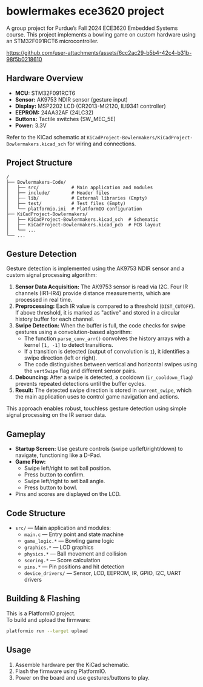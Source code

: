 
# bowlermakes ece3620 project

A group project for Purdue’s Fall 2024 ECE3620 Embedded Systems course. This project implements a bowling game on custom hardware using an STM32F091RCT6 microcontroller.

https://github.com/user-attachments/assets/6cc2ac29-b5b4-42c4-b31b-98f5b0218610

## Hardware Overview

- **MCU:** STM32F091RCT6
- **Sensor:** AK9753 NDIR sensor (gesture input)
- **Display:** MSP2202 LCD (CR2013-MI2120, ILI9341 controller)
- **EEPROM:** 24AA32AF (24LC32)
- **Buttons:** Tactile switches (SW_MEC_5E)
- **Power:** 3.3V

Refer to the KiCad schematic at `KiCadProject-Bowlermakers/KiCadProject-Bowlermakers.kicad_sch` for wiring and connections.

## Project Structure

```text
/
├── Bowlermakers-Code/
│   ├── src/            # Main application and modules
│   ├── include/        # Header files
│   ├── lib/            # External libraries (Empty)
│   ├── test/           # Test files (Empty)
│   └── platformio.ini  # PlatformIO configuration
├── KiCadProject-Bowlermakers/
│   ├── KiCadProject-Bowlermakers.kicad_sch  # Schematic
│   ├── KiCadProject-Bowlermakers.kicad_pcb  # PCB layout
│   └── ...
└── ...
```

## Gesture Detection

Gesture detection is implemented using the AK9753 NDIR sensor and a custom signal processing algorithm:

1. **Sensor Data Acquisition:** The AK9753 sensor is read via I2C. Four IR channels (IR1–IR4) provide distance measurements, which are processed in real time.
2. **Preprocessing:** Each IR value is compared to a threshold (`DIST_CUTOFF`). If above threshold, it is marked as "active" and stored in a circular history buffer for each channel.
3. **Swipe Detection:** When the buffer is full, the code checks for swipe gestures using a convolution-based algorithm:
   - The function `parse_conv_arr()` convolves the history arrays with a kernel `[1, -1]` to detect transitions.
   - If a transition is detected (output of convolution is `1`), it identifies a swipe direction (left or right).
   - The code distinguishes between vertical and horizontal swipes using the `vertSwipe` flag and different sensor pairs.
4. **Debouncing:** After a swipe is detected, a cooldown (`ir_cooldown_flag`) prevents repeated detections until the buffer cycles.
5. **Result:** The detected swipe direction is stored in `current_swipe`, which the main application uses to control game navigation and actions.

This approach enables robust, touchless gesture detection using simple signal processing on the IR sensor data.

## Gameplay

- **Startup Screen:** Use gesture controls (swipe up/left/right/down) to navigate, functioning like a D-Pad.
- **Game Flow:**
  - Swipe left/right to set ball position.
  - Press button to confirm.
  - Swipe left/right to set ball angle.
  - Press button to bowl.
- Pins and scores are displayed on the LCD.

## Code Structure

- `src/` — Main application and modules:
  - `main.c` — Entry point and state machine
  - `game_logic.*` — Bowling game logic
  - `graphics.*` — LCD graphics
  - `physics.*` — Ball movement and collision
  - `scoring.*` — Score calculation
  - `pins.*` — Pin positions and hit detection
  - `device_drivers/` — Sensor, LCD, EEPROM, IR, GPIO, I2C, UART drivers

## Building & Flashing

This is a PlatformIO project.  
To build and upload the firmware:

```sh
platformio run --target upload
```

## Usage

1. Assemble hardware per the KiCad schematic.
2. Flash the firmware using PlatformIO.
3. Power on the board and use gestures/buttons to play.
